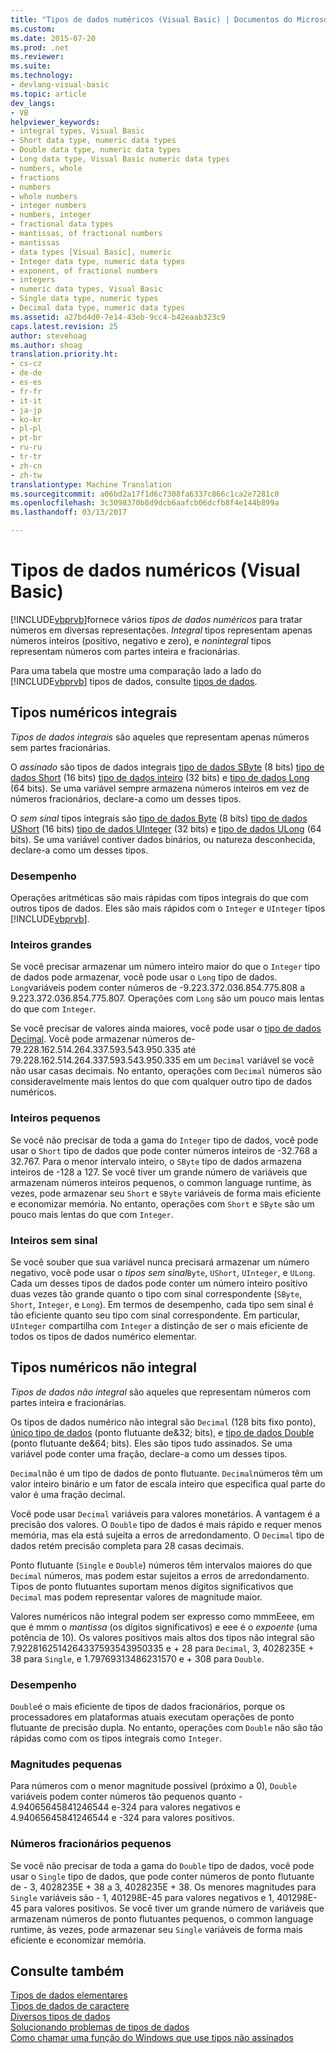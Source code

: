 ```yaml
---
title: "Tipos de dados numéricos (Visual Basic) | Documentos do Microsoft"
ms.custom: 
ms.date: 2015-07-20
ms.prod: .net
ms.reviewer: 
ms.suite: 
ms.technology:
- devlang-visual-basic
ms.topic: article
dev_langs:
- VB
helpviewer_keywords:
- integral types, Visual Basic
- Short data type, numeric data types
- Double data type, numeric data types
- Long data type, Visual Basic numeric data types
- numbers, whole
- fractions
- numbers
- whole numbers
- integer numbers
- numbers, integer
- fractional data types
- mantissas, of fractional numbers
- mantissas
- data types [Visual Basic], numeric
- Integer data type, numeric data types
- exponent, of fractional numbers
- integers
- numeric data types, Visual Basic
- Single data type, numeric types
- Decimal data type, numeric data types
ms.assetid: a27bd4d0-7e14-43eb-9cc4-b42eaab323c9
caps.latest.revision: 25
author: stevehoag
ms.author: shoag
translation.priority.ht:
- cs-cz
- de-de
- es-es
- fr-fr
- it-it
- ja-jp
- ko-kr
- pl-pl
- pt-br
- ru-ru
- tr-tr
- zh-cn
- zh-tw
translationtype: Machine Translation
ms.sourcegitcommit: a06bd2a17f1d6c7308fa6337c866c1ca2e7281c0
ms.openlocfilehash: 3c3098370b8d9dcb6aafcb06dcfb8f4e144b899a
ms.lasthandoff: 03/13/2017

---
```

# <a name="numeric-data-types-visual-basic"></a>Tipos de dados numéricos (Visual Basic)
[!INCLUDE[vbprvb](../../../../csharp/programming-guide/concepts/linq/includes/vbprvb_md.md)]fornece vários *tipos de dados numéricos* para tratar números em diversas representações. *Integral* tipos representam apenas números inteiros (positivo, negativo e zero), e *nonintegral* tipos representam números com partes inteira e fracionárias.  
  
 Para uma tabela que mostre uma comparação lado a lado do [!INCLUDE[vbprvb](../../../../csharp/programming-guide/concepts/linq/includes/vbprvb_md.md)] tipos de dados, consulte [tipos de dados](../../../../visual-basic/language-reference/data-types/data-type-summary.md).  
  
## <a name="integral-numeric-types"></a>Tipos numéricos integrais  
 *Tipos de dados integrais* são aqueles que representam apenas números sem partes fracionárias.  
  
 O *assinado* são tipos de dados integrais [tipo de dados SByte](../../../../visual-basic/language-reference/data-types/sbyte-data-type.md) (8 bits) [tipo de dados Short](../../../../visual-basic/language-reference/data-types/short-data-type.md) (16 bits) [tipo de dados inteiro](../../../../visual-basic/language-reference/data-types/integer-data-type.md) (32 bits) e [tipo de dados Long](../../../../visual-basic/language-reference/data-types/long-data-type.md) (64 bits). Se uma variável sempre armazena números inteiros em vez de números fracionários, declare-a como um desses tipos.  
  
 O *sem sinal* tipos integrais são [tipo de dados Byte](../../../../visual-basic/language-reference/data-types/byte-data-type.md) (8 bits) [tipo de dados UShort](../../../../visual-basic/language-reference/data-types/ushort-data-type.md) (16 bits) [tipo de dados UInteger](../../../../visual-basic/language-reference/data-types/uinteger-data-type.md) (32 bits) e [tipo de dados ULong](../../../../visual-basic/language-reference/data-types/ulong-data-type.md) (64 bits). Se uma variável contiver dados binários, ou natureza desconhecida, declare-a como um desses tipos.  
  
### <a name="performance"></a>Desempenho  
 Operações aritméticas são mais rápidas com tipos integrais do que com outros tipos de dados. Eles são mais rápidos com o `Integer` e `UInteger` tipos [!INCLUDE[vbprvb](../../../../csharp/programming-guide/concepts/linq/includes/vbprvb_md.md)].  
  
### <a name="large-integers"></a>Inteiros grandes  
 Se você precisar armazenar um número inteiro maior do que o `Integer` tipo de dados pode armazenar, você pode usar o `Long` tipo de dados. `Long`variáveis podem conter números de -9.223.372.036.854.775.808 a 9.223.372.036.854.775.807. Operações com `Long` são um pouco mais lentas do que com `Integer`.  
  
 Se você precisar de valores ainda maiores, você pode usar o [tipo de dados Decimal](../../../../visual-basic/language-reference/data-types/decimal-data-type.md). Você pode armazenar números de-79.228.162.514.264.337.593.543.950.335 até 79.228.162.514.264.337.593.543.950.335 em um `Decimal` variável se você não usar casas decimais. No entanto, operações com `Decimal` números são consideravelmente mais lentos do que com qualquer outro tipo de dados numéricos.  
  
### <a name="small-integers"></a>Inteiros pequenos  
 Se você não precisar de toda a gama do `Integer` tipo de dados, você pode usar o `Short` tipo de dados que pode conter números inteiros de -32.768 a 32.767. Para o menor intervalo inteiro, o `SByte` tipo de dados armazena inteiros de -128 a 127. Se você tiver um grande número de variáveis que armazenam números inteiros pequenos, o common language runtime, às vezes, pode armazenar seu `Short` e `SByte` variáveis de forma mais eficiente e economizar memória. No entanto, operações com `Short` e `SByte` são um pouco mais lentas do que com `Integer`.  
  
### <a name="unsigned-integers"></a>Inteiros sem sinal  
 Se você souber que sua variável nunca precisará armazenar um número negativo, você pode usar o *tipos sem sinal*`Byte`, `UShort`, `UInteger`, e `ULong`. Cada um desses tipos de dados pode conter um número inteiro positivo duas vezes tão grande quanto o tipo com sinal correspondente (`SByte`, `Short`, `Integer`, e `Long`). Em termos de desempenho, cada tipo sem sinal é tão eficiente quanto seu tipo com sinal correspondente. Em particular, `UInteger` compartilha com `Integer` a distinção de ser o mais eficiente de todos os tipos de dados numérico elementar.  
  
## <a name="nonintegral-numeric-types"></a>Tipos numéricos não integral  
 *Tipos de dados não integral* são aqueles que representam números com partes inteira e fracionárias.  
  
 Os tipos de dados numérico não integral são `Decimal` (128 bits fixo ponto), [único tipo de dados](../../../../visual-basic/language-reference/data-types/single-data-type.md) (ponto flutuante de&32; bits), e [tipo de dados Double](../../../../visual-basic/language-reference/data-types/double-data-type.md) (ponto flutuante de&64; bits). Eles são tipos tudo assinados. Se uma variável pode conter uma fração, declare-a como um desses tipos.  
  
 `Decimal`não é um tipo de dados de ponto flutuante. `Decimal`números têm um valor inteiro binário e um fator de escala inteiro que especifica qual parte do valor é uma fração decimal.  
  
 Você pode usar `Decimal` variáveis para valores monetários. A vantagem é a precisão dos valores. O `Double` tipo de dados é mais rápido e requer menos memória, mas ela está sujeita a erros de arredondamento. O `Decimal` tipo de dados retém precisão completa para 28 casas decimais.  
  
 Ponto flutuante (`Single` e `Double`) números têm intervalos maiores do que `Decimal` números, mas podem estar sujeitos a erros de arredondamento. Tipos de ponto flutuantes suportam menos dígitos significativos que `Decimal` mas podem representar valores de magnitude maior.  
  
 Valores numéricos não integral podem ser expresso como mmmEeee, em que é mmm o *mantissa* (os dígitos significativos) e eee é o *expoente* (uma potência de 10). Os valores positivos mais altos dos tipos não integral são 7.9228162514264337593543950335 e + 28 para `Decimal`, 3, 4028235E + 38 para `Single`, e 1.79769313486231570 e + 308 para `Double`.  
  
### <a name="performance"></a>Desempenho  
 `Double`é o mais eficiente de tipos de dados fracionários, porque os processadores em plataformas atuais executam operações de ponto flutuante de precisão dupla. No entanto, operações com `Double` não são tão rápidas como com os tipos integrais como `Integer`.  
  
### <a name="small-magnitudes"></a>Magnitudes pequenas  
 Para números com o menor magnitude possível (próximo a 0), `Double` variáveis podem conter números tão pequenos quanto - 4.94065645841246544 e-324 para valores negativos e 4.94065645841246544 e -324 para valores positivos.  
  
### <a name="small-fractional-numbers"></a>Números fracionários pequenos  
 Se você não precisar de toda a gama do `Double` tipo de dados, você pode usar o `Single` tipo de dados, que pode conter números de ponto flutuante de - 3, 4028235E + 38 a 3, 4028235E + 38. Os menores magnitudes para `Single` variáveis são - 1, 401298E-45 para valores negativos e 1, 401298E-45 para valores positivos. Se você tiver um grande número de variáveis que armazenam números de ponto flutuantes pequenos, o common language runtime, às vezes, pode armazenar seu `Single` variáveis de forma mais eficiente e economizar memória.  
  
## <a name="see-also"></a>Consulte também  
 [Tipos de dados elementares](../../../../visual-basic/programming-guide/language-features/data-types/elementary-data-types.md)   
 [Tipos de dados de caractere](../../../../visual-basic/programming-guide/language-features/data-types/character-data-types.md)   
 [Diversos tipos de dados](../../../../visual-basic/programming-guide/language-features/data-types/miscellaneous-data-types.md)   
 [Solucionando problemas de tipos de dados](../../../../visual-basic/programming-guide/language-features/data-types/troubleshooting-data-types.md)   
 [Como chamar uma função do Windows que use tipos não assinados](../../../../visual-basic/programming-guide/com-interop/how-to-call-a-windows-function-that-takes-unsigned-types.md)
